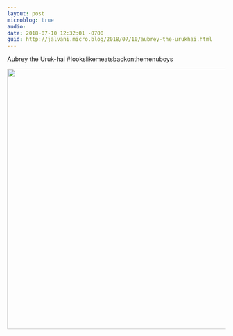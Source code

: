 ```yaml
---
layout: post
microblog: true
audio: 
date: 2018-07-10 12:32:01 -0700
guid: http://jalvani.micro.blog/2018/07/10/aubrey-the-urukhai.html
---
```

Aubrey the Uruk-hai #lookslikemeatsbackonthemenuboys

<img src="http://micro.jehanalvani.com/uploads/2018/51c5bb5410.jpg" width="600" height="600" />
